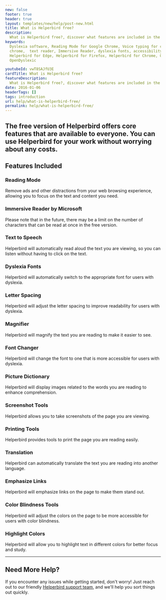 ```yaml
---
new: false
footer: true
header: true
layout: templates/new/help/post-new.html
title: What is Helperbird free?
description:
  What is Helperbird free?, discover what features are included in the free version of Helperbird.
keywords:
  Dyslexia software, Reading Mode for Google Chrome, Voice typing for chrome, Text to speech for
  chrome,  text reader, Immersive Reader, dyslexia fonts, accessibility software, dyslexia software,
  Helperbird for Edge, Helperbird for Firefox, Helperbird for Chrome, Opendyslexic for Chrome,
  OpenDyslexic

youtubeId: vwT8SAJfU3E
cardTitle: What is Helperbird free?
featureDescription:
  What is Helperbird free?, discover what features are included in the free version of Helperbird.
date: 2016-01-06
headerTags: []
tags: introduction
url: help/what-is-helperbird-free/
permalink: help/what-is-helperbird-free/
---
```



The free version of Helperbird offers core features that are available to everyone. You can use Helperbird for your work without worrying about any costs.
---

## Features Included

### Reading Mode

Remove ads and other distractions from your web browsing experience, allowing you to focus on the text and content you need.

### Immersive Reader by Microsoft

Please note that in the future, there may be a limit on the number of characters that can be read at once in the free version.

### Text to Speech

Helperbird will automatically read aloud the text you are viewing, so you can listen without having to click on the text.

### Dyslexia Fonts

Helperbird will automatically switch to the appropriate font for users with dyslexia.

### Letter Spacing

Helperbird will adjust the letter spacing to improve readability for users with dyslexia.

### Magnifier

Helperbird will magnify the text you are reading to make it easier to see.

### Font Changer

Helperbird will change the font to one that is more accessible for users with dyslexia.

### Picture Dictionary

Helperbird will display images related to the words you are reading to enhance comprehension.

### Screenshot Tools

Helperbird allows you to take screenshots of the page you are viewing.

### Printing Tools

Helperbird provides tools to print the page you are reading easily.

### Translation

Helperbird can automatically translate the text you are reading into another language.

### Emphasize Links

Helperbird will emphasize links on the page to make them stand out.

### Color Blindness Tools

Helperbird will adjust the colors on the page to be more accessible for users with color blindness.

### Highlight Colors

Helperbird will allow you to highlight text in different colors for better focus and study.


---

## Need More Help?

If you encounter any issues while getting started, don't worry! Just reach out to our friendly [Helperbird support team](/support/), and we'll help you sort things out quickly.